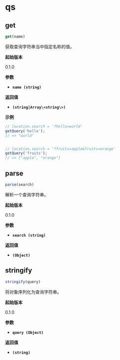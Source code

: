 # qs

## get

```js
get(name)
```

获取查询字符串当中指定名称的值。

**起始版本**

0.1.0

**参数**

* **`name (string)`**

**返回值**

* **`(string|Array\<string\>)`**

**示例**

```js
// location.search = '?hello=world'
getQuery('hello');
// => "world"


// location.search = '?fruits=apple&fruits=orange'
getQuery('fruits');
// => ["apple", "orange"]
```

## parse

```js
parse(search)
```

解析一个查询字符串。

**起始版本**

0.1.0

**参数**

* **`search (string)`**

**返回值**

* **`(Object)`**

## stringify

```js
stringify(query)
```

将对象序列化为查询字符串。

**起始版本**

0.1.0

**参数**

* **`query (Object)`**

**返回值**

* **`(string)`**
